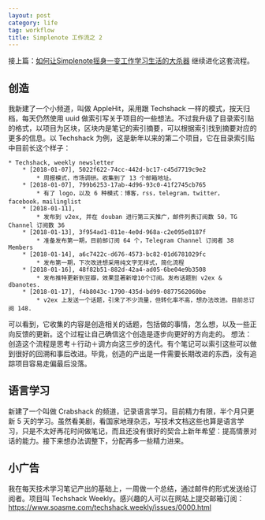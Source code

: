 ```yaml
---
layout: post
category: life
tag: workflow
title: Simplenote 工作流之 2
---
```


接上篇：[如何让Simplenote摇身一变工作学习生活的大杀器](https://www.soasme.com/2017/12/18/simplenote-workflow)
继续进化这套流程。

## 创造
我新建了一个小频道，叫做 AppleHit，采用跟 Techshack 一样的模式，按天归档，每天仍然使用 uuid 做索引写关于项目的一些想法。不过我升级了目录索引贴的格式，以项目为区块，区块内是笔记的索引摘要，可以根据索引找到摘要对应的更多的信息。以 Techshack 为例，这是新年以来的第二个项目，它在目录索引贴中目前长这个样子：

```
* Techshack, weekly newsletter
	* [2018-01-07], 5022f622-74cc-442d-bc17-c45d7719c9e2
		* 周报模式，市场调研。收集到了 13 个邮箱地址。
	* [2018-01-07], 799b6253-17ab-4d96-93c0-41f2745cb765
		* 有了 logo，以及 6 种模式：博客，rss，telegram，twitter，facebook，mailinglist
	* [2018-01-11],
		* 发布到 v2ex, 并在 douban 进行第三天推广，邮件列表订阅数 50，TG Channel 订阅数 36
	* [2018-01-13], 3f954ad1-811e-4e0d-968a-c2e095e8187f
		* 准备发布第一期，目前邮订阅 64 个，Telegram Channel 订阅者 38 Members
	* [2018-01-14], a6c7422c-d676-4573-bc82-01d6781029fc
		* 发布第一期，下次改进想采用纯文字无样式，简化流程
	* [2018-01-16], 48f82b51-882d-42a4-ad05-6be04e9b3508
		* 发布推特更新到豆瓣，效果显著新增10个订阅。发布话题到 v2ex & dbanotes.
	* [2018-01-17], f4b8043c-1790-435d-bd99-0877562060be
		* v2ex 上发送一个话题，引来了不少流量，但转化率不高，想办法改进。目前总订阅 148.
```
可以看到，它收集的内容是创造相关的话题，包括做的事情，怎么想，以及一些正向反馈的更新。这个过程让自己确信这个创造是逐步向更好的方向走的。
想法：创造这个流程是思考＋行动＋调方向这三步的迭代。有个笔记可以索引这些可以做到很好的回溯和事后改进。毕竟，创造的产出是一件需要长期改进的东西，没有追踪项目容易走偏最后没落。
## 语言学习
新建了一个叫做 Crabshack 的频道，记录语言学习。目前精力有限，半个月只更新 5 天的学习。虽然看美剧，看国家地理杂志，写技术文档这些也算是语言学习，只是不太好再花时间做笔记，而且还没有很好的契合上新年希望：提高情景对话的能力。接下来想办法调整下，分配再多一些精力进来。
## 小广告
我在每天技术学习笔记产出的基础上，一周做一个总结，通过邮件的形式发送给订阅者。项目叫 Techshack Weekly。感兴趣的人可以在网站上提交邮箱订阅：https://www.soasme.com/techshack.weekly/issues/0000.html 
